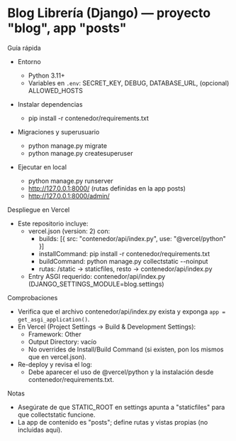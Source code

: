 # Blog Librería (Django) — proyecto "blog", app "posts"

Guía rápida

- Entorno
  - Python 3.11+
  - Variables en `.env`: SECRET_KEY, DEBUG, DATABASE_URL, (opcional) ALLOWED_HOSTS

- Instalar dependencias
  - pip install -r contenedor/requirements.txt

- Migraciones y superusuario
  - python manage.py migrate
  - python manage.py createsuperuser

- Ejecutar en local
  - python manage.py runserver
  - http://127.0.0.1:8000/  (rutas definidas en la app posts)
  - http://127.0.0.1:8000/admin/

Despliegue en Vercel

- Este repositorio incluye:
  - vercel.json (version: 2) con:
    - builds: [{ src: "contenedor/api/index.py", use: "@vercel/python" }]
    - installCommand: pip install -r contenedor/requirements.txt
    - buildCommand: python manage.py collectstatic --noinput
    - rutas: /static -> staticfiles, resto -> contenedor/api/index.py
  - Entry ASGI requerido: contenedor/api/index.py (DJANGO_SETTINGS_MODULE=blog.settings)

Comprobaciones

- Verifica que el archivo contenedor/api/index.py exista y exponga `app = get_asgi_application()`.
- En Vercel (Project Settings -> Build & Development Settings):
  - Framework: Other
  - Output Directory: vacío
  - No overrides de Install/Build Command (si existen, pon los mismos que en vercel.json).
- Re-deploy y revisa el log:
  - Debe aparecer el uso de @vercel/python y la instalación desde contenedor/requirements.txt.

Notas

- Asegúrate de que STATIC_ROOT en settings apunta a "staticfiles" para que collectstatic funcione.
- La app de contenido es "posts"; define rutas y vistas propias (no incluidas aquí).
